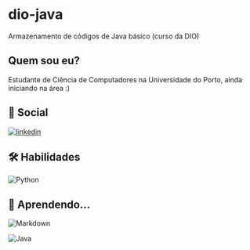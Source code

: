 # dio-java
Armazenamento de códigos de Java básico (curso da DIO)


## Quem sou eu?

Estudante de Ciência de Computadores na Universidade do Porto, ainda iniciando na área :)


## 🔗 Social
[![linkedin](https://img.shields.io/badge/linkedin-0A66C2?style=for-the-badge&logo=linkedin&logoColor=white)](https://www.linkedin.com/in/sophiacheto/)



## 🛠 Habilidades
![Python](https://img.shields.io/badge/Python-000?style=for-the-badge&logo=python)



## 🧠 Aprendendo...
![Markdown](https://img.shields.io/badge/Markdown-000?style=for-the-badge&logo=markdown)

![Java](https://img.shields.io/badge/Java-000?style=for-the-badge&logo=java)
